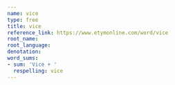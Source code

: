 ```yaml
---
name: vice
type: free
title: vice
reference_link: https://www.etymonline.com/word/vice
root_name: 
root_language: 
denotation: 
word_sums:
- sum: 'Vice + '
  respelling: vice
---
```

